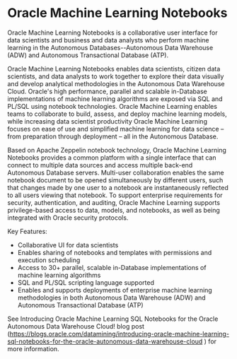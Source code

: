 # Oracle Machine Learning Notebooks
Oracle Machine Learning Notebooks is a collaborative user interface for data scientists and business and data analysts who perform machine learning in the Autonomous Databases--Autonomous Data Warehouse (ADW) and Autonomous Transactional Database (ATP).   

Oracle Machine Learning Notebooks enables data scientists, citizen data scientists, and data analysts to work together to explore their data visually and develop analytical methodologies in the Autonomous Data Warehouse Cloud. Oracle's high performance, parallel and scalable in-Database implementations of machine learning algorithms are exposed via SQL and PL/SQL using notebook technologies. Oracle Machine Learning enables teams to collaborate to build, assess, and deploy machine learning models, while increasing data scientist productivity Oracle Machine Learning focuses on ease of use and simplified machine learning for data science – from preparation through deployment – all in the Autonomous Database.

Based on Apache Zeppelin notebook technology, Oracle Machine Learning Notebooks provides a common platform with a single interface that can connect to multiple data sources and access multiple back-end Autonomous Database servers. Multi-user collaboration enables the same notebook document to be opened simultaneously by different users, such that changes made by one user to a notebook are instantaneously reflected to all users viewing that notebook. To support enterprise requirements for security, authentication, and auditing, Oracle Machine Learning supports privilege-based access to data, models, and notebooks, as well as being integrated with Oracle security protocols.


Key Features:   

* Collaborative UI for data scientists
* Enables sharing of notebooks and templates with permissions and execution scheduling 
* Access to 30+ parallel, scalable in-Database implementations of machine learning algorithms
* SQL and PL/SQL scripting language supported
* Enables and supports deployments of enterprise machine learning methodologies in both Autonomous Data Warehouse (ADW) and Autonomous Transactional Database (ATP)


 See Introducing Oracle Machine Learning SQL Notebooks for the Oracle Autonomous Data Warehouse Cloud! blog post (https://blogs.oracle.com/datamining/introducing-oracle-machine-learning-sql-notebooks-for-the-oracle-autonomous-data-warehouse-cloud ) for more information.  
